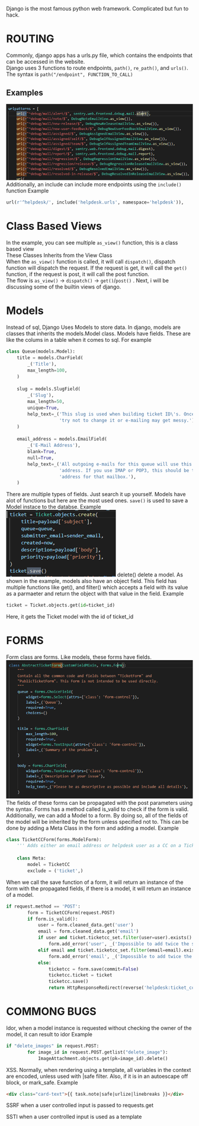 Django is the most famous python web framework. Complicated but fun to hack.

# ROUTING
Commonly, django apps has a urls.py file, which contains the endpoints that can be accessed in the website.  
Django uses 3 functions to route endpoints, ```path()```, ```re_path()```, and ```urls()```. The syntax is ```path("/endpoint", FUNCTION_TO_CALL)```  
## Examples
![](img/Django_routing.PNG)  
Additionally, an include can include more endpoints using the ```include()``` function Example   
```py
url(r'^helpdesk/', include('helpdesk.urls', namespace='helpdesk')),
```

# Class Based Views
In the example, you can see multiple ```as_view()``` function, this is a class based view  
These Classes Inherits from the View Class  
When the ```as_view()``` function is called, it will call ```dispatch()```, dispatch function will dispatch the request. If the request is get, it will call the ```get()``` function, if the request is post, it will call the post function.  
The flow is ```as_view()``` -> ```dispatch()``` -> ```get()```/```post()``` . Next, i will be discussing some of the builtin views of django. 

# Models
Instead of sql, Django Uses Models to store data. In django, models are classes that inherits the models.Model class. Models have fields. These are like the colums in a table when it comes to sql. For example
```py
class Queue(models.Model):
    title = models.CharField(
        _('Title'),
        max_length=100,
    )

    slug = models.SlugField(
        _('Slug'),
        max_length=50,
        unique=True,
        help_text=_('This slug is used when building ticket ID\'s. Once set, '
                    'try not to change it or e-mailing may get messy.'),
    )

    email_address = models.EmailField(
        _('E-Mail Address'),
        blank=True,
        null=True,
        help_text=_('All outgoing e-mails for this queue will use this e-mail '
                    'address. If you use IMAP or POP3, this should be the e-mail '
                    'address for that mailbox.'),
    )
```
There are multiple types of fields. Just search it up yourself. Models have alot of functions but here are the most used ones. ```save()``` is used to save a Model instace to the databse. Example  
![](img/Django_ModelExample.PNG)
delete() delete a model. As shown in the example, models also have an object field. This field has multiple functions like get(), and filter() which accepts a field with its value as a parmaeter and return the object with that value in the field. Example  
```python
ticket = Ticket.objects.get(id=ticket_id)
```
Here, it gets the Ticket model with the id of ticket_id

# FORMS
Form class are forms. Like models, these forms have fields.   
![](img/Django_ModelFields.PNG)
The fields of these forms can be propagated with the post parameters using the syntax. Forms has a method called is_valid to check if the form is valid. Additionally, we can add a Model to a form. By doing so, all of the fields of the model will be inherited by the form unless specified not to. This can be done by adding a Meta Class in the form and adding a model. Example   
```py
class TicketCCForm(forms.ModelForm):
    ''' Adds either an email address or helpdesk user as a CC on a Ticket. Used for processing POST requests. '''

    class Meta:
        model = TicketCC
        exclude = ('ticket',)
```
When we call the save function of a form, it will return an instance of the form with the propagated fields, if there is a model, it will return an instance of a model.
``` py
if request.method == 'POST':
        form = TicketCCForm(request.POST)
        if form.is_valid():
            user = form.cleaned_data.get('user')
            email = form.cleaned_data.get('email')
            if user and ticket.ticketcc_set.filter(user=user).exists():
                form.add_error('user', _('Impossible to add twice the same user'))
            elif email and ticket.ticketcc_set.filter(email=email).exists():
                form.add_error('email', _('Impossible to add twice the same email address'))
            else:
                ticketcc = form.save(commit=False)
                ticketcc.ticket = ticket
                ticketcc.save()
                return HttpResponseRedirect(reverse('helpdesk:ticket_cc', kwargs={'ticket_id': ticket.id}))
```

# COMMONG BUGS
Idor, when a model instance is requested without checking the owner of the model, it can result to idor Example  
```py
if "delete_images" in request.POST:
        for image_id in request.POST.getlist("delete_image"):
            ImageAttachment.objects.get(pk=image_id).delete()
```

XSS. Normally, when rendering using a template, all variables in the context are encoded, unless used with |safe filter. Also, if it is in an autoescape off block, or mark_safe. Example
```html
<div class="card-text">{{ task.note|safe|urlize|linebreaks }}</div>
```

SSRF when a user controlled input is passed to requests.get

SSTI when a user controlled input is used as a template